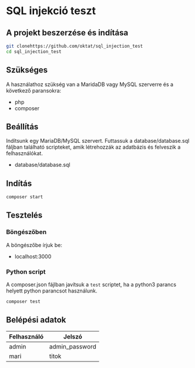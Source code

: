 # SQL injekció teszt

## A projekt beszerzése és indítása

```bash
git clonehttps://github.com/oktat/sql_injection_test
cd sql_injection_test
```

## Szükséges

A használathoz szükség van a MaridaDB vagy MySQL szerverre és a következő paransokra:

* php
* composer

## Beállítás

Indítsunk egy MariaDB/MySQL szervert. Futtassuk a database/database.sql fáljban található scripteket, amik létrehozzák az adatbázis és felveszik a felhasználókat.

* database/database.sql

## Indítás

```bash
composer start
```

## Tesztelés

### Böngészőben

A böngészőbe írjuk be:

* localhost:3000

### Python script

A composer.json fájlban javítsuk a `test` scriptet, ha a python3 parancs helyett python parancsot használunk.

```bash
composer test
```

## Belépési adatok

| Felhasználó | Jelszó |
| --- | --- |
| admin | admin_password |
| mari | titok |

